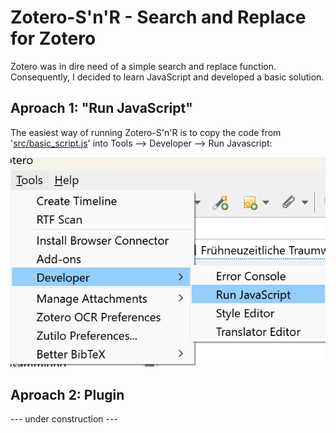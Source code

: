 # Zotero-S'n'R - Search and Replace for Zotero
Zotero was in dire need of a simple search and replace function. Consequently, I decided to learn JavaScript and developed a basic solution.
## Aproach 1: "Run JavaScript"
The easiest way of running Zotero-S'n'R is to copy the code from '[src/basic_script.js](https://github.com/Schoeneh/zotero-s-n-r/releases/latest/download/basic_script.js)' into Tools --> Developer --> Run Javascript:

![Screenshot showing the menu and submenus: Tools, Developer, Run JavaScript](doc/screenshot_developer.png)

## Aproach 2: Plugin
--- under construction ---
